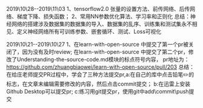 2019\10\28--2019\11\03
1、tensorflow2.0 张量的设置方法、前传网络、后传网络、梯度下降、损失函数；
2、常用NN参数优化算法、学习率和正则化
总结：神经网络的搭建涉及数据集的数据集的导入、数据集的乱序、训练集和测试集永不相见、定义神经网络所有可训练参数、嵌套循环、测试、Loss可视化


2019\10\21--2019\10\27
1、在learn-with-open-source 中提交了第一个pr被关闭了，因为没有及时review;
在learn-with-open-source 中提交了第二个pr，修改了Understanding-the-source-code.md模块的标点符号内容，
pr地址为：https://github.com/zhuangbiaowei/learn-with-open-source/pull/203 
总结：在给庄老师提交PR过程中，学会了三种方法提交pr,a:在自己的库中点击铅笔✏️的标志，在文章末编辑需要修改的内容，然后点击commit提交；
b:在迅雷上安装Github Desktop可以提交pr;
c:练习用git提交pr，使用git中add\commit\push提交
